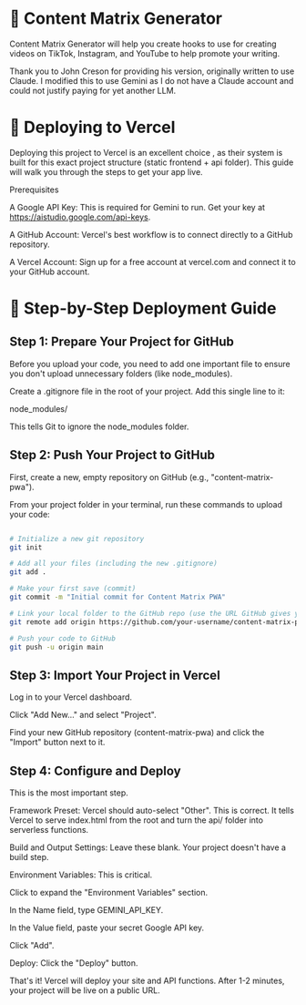 # 🎯 Content Matrix Generator
Content Matrix Generator will help you create hooks to use for creating videos on TikTok, Instagram, and YouTube to help promote your writing.

Thank you to John Creson for providing his version, originally written to use Claude.  I modified this to use Gemini as I do not have a Claude account and could not justify paying for yet another LLM.

# 🚀 Deploying to Vercel
Deploying this project to Vercel is an excellent choice , as their system is built for this exact project structure (static frontend + api folder). This guide will walk you through the steps to get your app live.


Prerequisites 


A Google API Key: This is required for Gemini to run. Get your key at https://aistudio.google.com/api-keys.



A GitHub Account: Vercel's best workflow is to connect directly to a GitHub repository.


A Vercel Account: Sign up for a free account at vercel.com and connect it to your GitHub account.

# 🚀 Step-by-Step Deployment Guide

## Step 1: Prepare Your Project for GitHub
Before you upload your code, you need to add one important file to ensure you don't upload unnecessary folders (like node_modules).

Create a .gitignore file in the root of your project. Add this single line to it:

node_modules/


This tells Git to ignore the node_modules folder.

## Step 2: Push Your Project to GitHub
First, create a new, empty repository on GitHub (e.g., "content-matrix-pwa").

From your project folder in your terminal, run these commands to upload your code:

```Bash

# Initialize a new git repository
git init

# Add all your files (including the new .gitignore)
git add . 

# Make your first save (commit)
git commit -m "Initial commit for Content Matrix PWA"

# Link your local folder to the GitHub repo (use the URL GitHub gives you)
git remote add origin https://github.com/your-username/content-matrix-pwa.git 

# Push your code to GitHub
git push -u origin main
```

## Step 3: Import Your Project in Vercel
Log in to your Vercel dashboard.

Click "Add New..." and select "Project".

Find your new GitHub repository (content-matrix-pwa) and click the "Import" button next to it.

## Step 4: Configure and Deploy
This is the most important step.


Framework Preset: Vercel should auto-select "Other". This is correct. It tells Vercel to serve index.html from the root and turn the api/ folder into serverless functions.

Build and Output Settings: Leave these blank. Your project doesn't have a build step.


Environment Variables: This is critical.

Click to expand the "Environment Variables" section.

In the Name field, type GEMINI_API_KEY.

In the Value field, paste your secret Google API key.

Click "Add".


Deploy: Click the "Deploy" button.

That's it! Vercel will deploy your site and API functions. After 1-2 minutes, your project will be live on a public URL.
